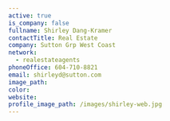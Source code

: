 ```yaml
---
active: true
is_company: false
fullname: Shirley Dang-Kramer
contactTitle: Real Estate
company: Sutton Grp West Coast
network:
  - realestateagents
phoneOffice: 604-710-8821
email: shirleyd@sutton.com
image_path:
color:
website:
profile_image_path: /images/shirley-web.jpg
---
```



